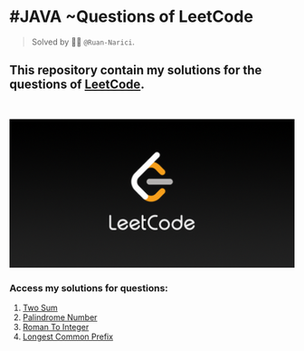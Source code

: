 # #JAVA ~Questions of LeetCode
> Solved by :man_technologist: ```@Ruan-Narici```.

## This repository contain my solutions for the questions of <a href="https://leetcode.com/" target="_blank">LeetCode</a>.
<br>

<img src="./assets/img/LeetCode_Sharing.png" width= "900px"></img>
<br>

### Access my solutions for questions:
1. <a href="https://github.com/ruan-narici/LeetCodeQuestions/blob/main/01-TwoSum/src/Solution.java" target="_blank">Two Sum</a>
9. <a href="https://github.com/ruan-narici/LeetCodeQuestions/blob/main/09-PalindromeNumber/src/Solution.java" target="_blank">Palindrome Number</a>
13. <a href="https://github.com/ruan-narici/LeetCodeQuestions/blob/main/13-RomanToInteger/src/Solution.java" target="_blank">Roman To Integer</a>
14. <a href="https://github.com/ruan-narici/LeetCodeQuestions/blob/main/14-LongestCommonPrefix/src/Solution.java" target="_blank">Longest Common Prefix</a>